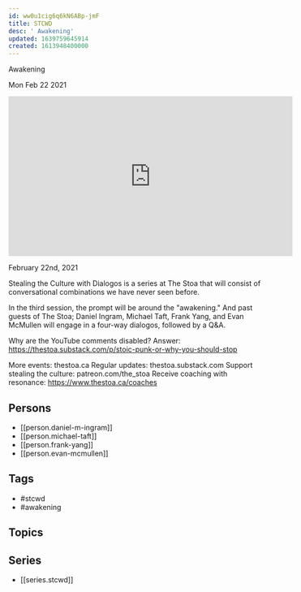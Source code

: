 ```yaml
---
id: ww0u1cig6q6kN6ABp-jmF
title: STCWD
desc: ' Awakening'
updated: 1639759645914
created: 1613948400000
---
```



 Awakening

Mon Feb 22 2021

<iframe width="560" height="315" src="https://www.youtube.com/embed/K6kfcYBrKMc" title="STCWD: Awakening w/ Daniel M. Ingram, Michael Taft, Frank Yang, and Evan McMullen" frameborder="0" allow="accelerometer; autoplay; clipboard-write; encrypted-media; gyroscope; picture-in-picture" allowfullscreen ></iframe>

February 22nd, 2021

Stealing the Culture with Dialogos is a series at The Stoa that will consist of conversational combinations we have never seen before.

In the third session, the prompt will be around the "awakening." And past guests of The Stoa; Daniel Ingram, Michael Taft, Frank Yang, and Evan McMullen will engage in a four-way dialogos, followed by a Q&A. 

Why are the YouTube comments disabled? Answer: https://thestoa.substack.com/p/stoic-punk-or-why-you-should-stop

More events: thestoa.ca
Regular updates: thestoa.substack.com
Support stealing the culture: patreon.com/the_stoa
Receive coaching with resonance: https://www.thestoa.ca/coaches

## Persons

- [[person.daniel-m-ingram]]
- [[person.michael-taft]]
- [[person.frank-yang]]
- [[person.evan-mcmullen]]

## Tags

- #stcwd
- #awakening

## Topics



## Series

- [[series.stcwd]]

